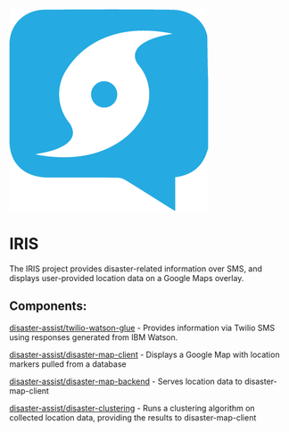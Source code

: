 ![Logo](art/Logo.png)

# IRIS

The IRIS project provides disaster-related information over SMS, and displays user-provided location data on a Google Maps overlay.

## Components:

[disaster-assist/twilio-watson-glue](https://github.com/disaster-assist/twilio-watson-glue) - Provides information via Twilio SMS using responses generated from IBM Watson.

[disaster-assist/disaster-map-client](https://github.com/disaster-assist/disaster-map-client) - Displays a Google Map with location markers pulled from a database

[disaster-assist/disaster-map-backend](https://github.com/disaster-assist/disaster-map-backend) - Serves location data to disaster-map-client

[disaster-assist/disaster-clustering](https://github.com/disaster-assist/disaster-clustering) - Runs a clustering algorithm on collected location data, providing the results to disaster-map-client
